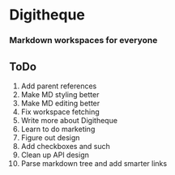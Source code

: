 # Digitheque
### Markdown workspaces for everyone

## ToDo
1. Add parent references
1. Make MD styling better
1. Make MD editing better
1. Fix workspace fetching
1. Write more about Digitheque
1. Learn to do marketing
1. Figure out design
1. Add checkboxes and such
1. Clean up API design
1. Parse markdown tree and add smarter links
